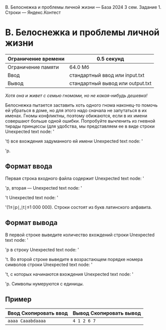 B. Белоснежка и проблемы личной жизни — База 2024 3 сем. Задание 1. Строки — Яндекс.Контест

# B. Белоснежка и проблемы личной жизни

| Ограничение времени | 0.5 секунд |
| --- | --- |
| Ограничение памяти | 64.0 Мб |
| Ввод | стандартный ввод или input.txt |
| Вывод | стандартный вывод или output.txt |

*Хотя она и живет с семью гномами, но не какая-нибудь дешевка!*

Белоснежка пытается заставить хоть одного гнома наконец-то помочь ей убраться в доме, но для этого надо сначала не запутаться в их именах. Гномы конфликтны, поэтому обижаются, если в их имени совершают больше одной ошибки. Попробуйте вычленить из гневной тирады принцессы (для удобства, мы представляем ее в виде строки Unexpected text node: '

't) все вхождения задуманного ей имени Unexpected text node: '

'p.

## Формат ввода

Первая строка входного файла содержит Unexpected text node: '

'p, вторая — Unexpected text node: '

't Unexpected text node: '

'(1≤∣p∣,∣t∣≤1 000 000). Строки состоят из букв латинского алфавита.

## Формат вывода

В первой строке выведите количество вхождений строки Unexpected text node: '

'p в строку Unexpected text node: '

't. Во второй строке выведите в возрастающем порядке номера символов строки Unexpected text node: '

't, с которых начинаются вхождения Unexpected text node: '

'p. Символы нумеруются с единицы.

## Пример

| Ввод Скопировать ввод | Вывод Скопировать вывод |
| --- | --- |
| `aaaa Caaabdaaaa ` | `4 1 2 6 7 ` |
